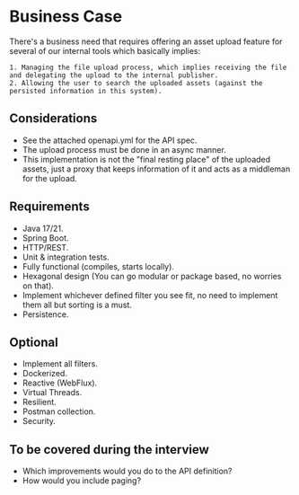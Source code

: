 # Business Case

There's a business need that requires offering an asset upload feature for several of our internal tools which basically implies: 

    1. Managing the file upload process, which implies receiving the file and delegating the upload to the internal publisher. 
    2. Allowing the user to search the uploaded assets (against the persisted information in this system).

## Considerations
- See the attached openapi.yml for the API spec.
- The upload process must be done in an async manner.
- This implementation is not the "final resting place" of the uploaded assets, just a proxy that keeps information of it and acts as a middleman for the upload.

## Requirements
- Java 17/21.
- Spring Boot.
- HTTP/REST.
- Unit & integration tests.
- Fully functional (compiles, starts locally).
- Hexagonal design (You can go modular or package based, no worries on that). 
- Implement whichever defined filter you see fit, no need to implement them all but sorting is a must.
- Persistence.

## Optional
- Implement all filters.
- Dockerized.
- Reactive (WebFlux). 
- Virtual Threads.
- Resilient.
- Postman collection.
- Security.

## To be covered during the interview
- Which improvements would you do to the API definition?
- How would you include paging?

